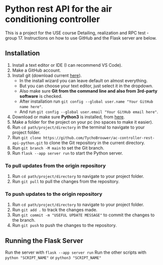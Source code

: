 # Python rest API for the air conditioning controller

This is a project for the USE course Detailing, realization and RPC test - group 17. Instructions on how to use GitHub and the Flask server are below.

## Installation

1. Install a text editor or IDE (I can recommend VS Code).
2. Make a GitHub account.
3. Install git (download current [here](https://git-scm.com/downloads)).
   - In the install wizard you can leave default on almost everything.
   - But you can choose your text editor, just select it in the dropdown.
   - Also make sure **Git from the command line and also from 3rd-party software** is checked.
   - After installation run ```git config --global user.name "Your GitHub name here"```.
   - And run ```git config --global user.email "Your GitHub email here"```.
4. Download or make sure **Python3** is installed, from [here](https://www.python.org/downloads/).
5. Make a folder for the project on your pc (no spaces to make it easier).
6. Run ```cd path/project/directory``` in the terminal to navigate to your project folder.
7. Run ```git clone https://github.com/TychoBrouwer/ac-controller-rest-api-python.git``` to clone the Git repository in the current directory.
8. Run ```git branch -M main``` to set the Git branch.
9. Run ```flask --app server run``` to start the Python server.

### To pull updates from the origin repository

1. Run ```cd path/project/directory``` to navigate to your project folder.
2. Run ```git pull``` to pull the changes from the repository.

### To push updates to the origin repository

1. Run ```cd path/project/directory``` to navigate to your project folder.
2. Run ```git add .``` to track the changes made.
3. Run ```git commit -m "USEFUL UPDATE MESSAGE"``` to commit the changes to the branch.
4. Run ```git push``` to push the changes to the repository.

## Running the Flask Server

Run the server with ```flask --app server run```
Run the other scripts with ```python "SCRIPT_NAME"``` or ```python3 "SCRIPT_NAME"```
